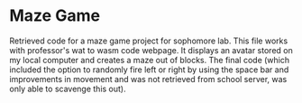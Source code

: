 # Maze Game
Retrieved code for a maze game project for sophomore lab. This file works with professor's wat to wasm code webpage. It displays an avatar stored on my local computer and creates a maze out of blocks. The final code (which included the option to randomly fire left or right by using the space bar and improvements in movement and was not retrieved from school server, was only able to scavenge this out). 
